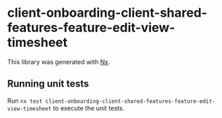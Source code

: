 # client-onboarding-client-shared-features-feature-edit-view-timesheet

This library was generated with [Nx](https://nx.dev).

## Running unit tests

Run `nx test client-onboarding-client-shared-features-feature-edit-view-timesheet` to execute the unit tests.
